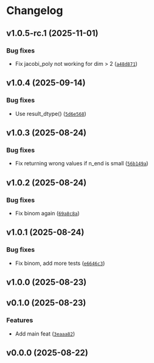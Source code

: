 # Changelog

## v1.0.5-rc.1 (2025-11-01)

### Bug fixes

- Fix jacobi_poly not working for dim > 2 ([`a48d871`](https://github.com/34j/jacobi-poly/commit/a48d871e875caceca4a00c84e725db6c4b549b44))

## v1.0.4 (2025-09-14)

### Bug fixes

- Use result_dtype() ([`5d6e568`](https://github.com/34j/jacobi-poly/commit/5d6e568e56fd6c2ef568b640d6b0c8c043145193))

## v1.0.3 (2025-08-24)

### Bug fixes

- Fix returning wrong values if n_end is small ([`56b149a`](https://github.com/34j/jacobi-poly/commit/56b149ac425a016ee9dddfb8aa9e2e3ebf5e03a5))

## v1.0.2 (2025-08-24)

### Bug fixes

- Fix binom again ([`69a8c8a`](https://github.com/34j/jacobi-poly/commit/69a8c8afb35c672df86c98562dac9e893d4df797))

## v1.0.1 (2025-08-24)

### Bug fixes

- Fix binom, add more tests ([`e6646c3`](https://github.com/34j/jacobi-poly/commit/e6646c30de9b6f21bf29ecbae1118683a35f9cc5))

## v1.0.0 (2025-08-23)

## v0.1.0 (2025-08-23)

### Features

- Add main feat ([`3eaaa82`](https://github.com/34j/jacobi-poly/commit/3eaaa82c3db956aae9c0c72dcdd1f5a48e009864))

## v0.0.0 (2025-08-22)

